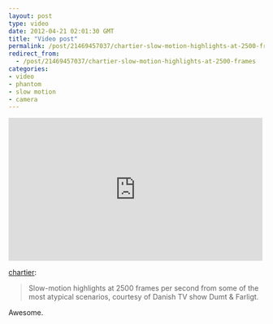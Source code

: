 ```yaml
---
layout: post
type: video
date: 2012-04-21 02:01:30 GMT
title: "Video post"
permalink: /post/21469457037/chartier-slow-motion-highlights-at-2500-frames
redirect_from: 
  - /post/21469457037/chartier-slow-motion-highlights-at-2500-frames
categories:
- video
- phantom
- slow motion
- camera
---
```

<iframe width="500" height="281" src="http://www.youtube.com/embed/lUZ-e2SkeMI?fs=1&feature=oembed" frameborder="0" allowfullscreen></iframe>

<p><a href="http://windonaleaf.net/post/21330129643/slow-motion-highlights-at-2500-frames-per-second" class="tumblr_blog">chartier</a>:</p>

<blockquote><p>Slow-motion highlights at 2500 frames per second from some of the most atypical scenarios, courtesy of Danish TV show Dumt &amp; Farligt.</p></blockquote>
<p>Awesome.</p>